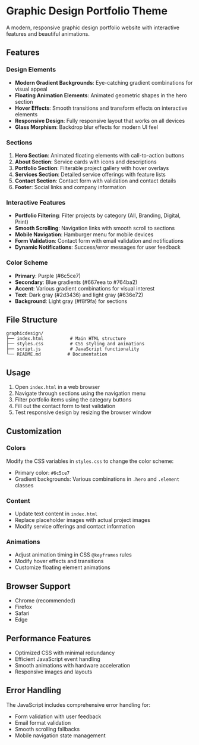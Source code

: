 # Graphic Design Portfolio Theme

A modern, responsive graphic design portfolio website with interactive features and beautiful animations.

## Features

### Design Elements
- **Modern Gradient Backgrounds**: Eye-catching gradient combinations for visual appeal
- **Floating Animation Elements**: Animated geometric shapes in the hero section
- **Hover Effects**: Smooth transitions and transform effects on interactive elements
- **Responsive Design**: Fully responsive layout that works on all devices
- **Glass Morphism**: Backdrop blur effects for modern UI feel

### Sections
1. **Hero Section**: Animated floating elements with call-to-action buttons
2. **About Section**: Service cards with icons and descriptions
3. **Portfolio Section**: Filterable project gallery with hover overlays
4. **Services Section**: Detailed service offerings with feature lists
5. **Contact Section**: Contact form with validation and contact details
6. **Footer**: Social links and company information

### Interactive Features
- **Portfolio Filtering**: Filter projects by category (All, Branding, Digital, Print)
- **Smooth Scrolling**: Navigation links with smooth scroll to sections
- **Mobile Navigation**: Hamburger menu for mobile devices
- **Form Validation**: Contact form with email validation and notifications
- **Dynamic Notifications**: Success/error messages for user feedback

### Color Scheme
- **Primary**: Purple (#6c5ce7)
- **Secondary**: Blue gradients (#667eea to #764ba2)
- **Accent**: Various gradient combinations for visual interest
- **Text**: Dark gray (#2d3436) and light gray (#636e72)
- **Background**: Light gray (#f8f9fa) for sections

## File Structure
```
graphicdesign/
├── index.html          # Main HTML structure
├── styles.css          # CSS styling and animations
├── script.js           # JavaScript functionality
└── README.md          # Documentation
```

## Usage

1. Open `index.html` in a web browser
2. Navigate through sections using the navigation menu
3. Filter portfolio items using the category buttons
4. Fill out the contact form to test validation
5. Test responsive design by resizing the browser window

## Customization

### Colors
Modify the CSS variables in `styles.css` to change the color scheme:
- Primary color: `#6c5ce7`
- Gradient backgrounds: Various combinations in `.hero` and `.element` classes

### Content
- Update text content in `index.html`
- Replace placeholder images with actual project images
- Modify service offerings and contact information

### Animations
- Adjust animation timing in CSS `@keyframes` rules
- Modify hover effects and transitions
- Customize floating element animations

## Browser Support
- Chrome (recommended)
- Firefox
- Safari
- Edge

## Performance Features
- Optimized CSS with minimal redundancy
- Efficient JavaScript event handling
- Smooth animations with hardware acceleration
- Responsive images and layouts

## Error Handling
The JavaScript includes comprehensive error handling for:
- Form validation with user feedback
- Email format validation
- Smooth scrolling fallbacks
- Mobile navigation state management 